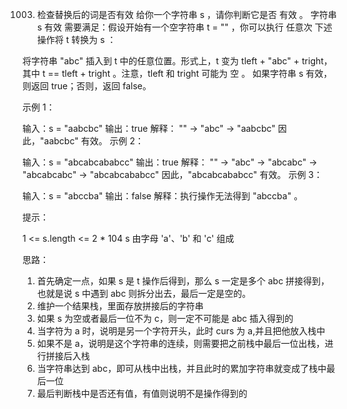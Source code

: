 1003. 检查替换后的词是否有效
      给你一个字符串 s ，请你判断它是否 有效 。
      字符串 s 有效 需要满足：假设开始有一个空字符串 t = "" ，你可以执行 任意次 下述操作将 t 转换为 s ：

将字符串 "abc" 插入到 t 中的任意位置。形式上，t 变为 tleft + "abc" + tright，其中 t == tleft + tright 。注意，tleft 和 tright 可能为 空 。
如果字符串 s 有效，则返回 true；否则，返回 false。

示例 1：

输入：s = "aabcbc"
输出：true
解释：
"" -> "abc" -> "aabcbc"
因此，"aabcbc" 有效。
示例 2：

输入：s = "abcabcababcc"
输出：true
解释：
"" -> "abc" -> "abcabc" -> "abcabcabc" -> "abcabcababcc"
因此，"abcabcababcc" 有效。
示例 3：

输入：s = "abccba"
输出：false
解释：执行操作无法得到 "abccba" 。

提示：

1 <= s.length <= 2 \* 104
s 由字母 'a'、'b' 和 'c' 组成

思路：

1.  首先确定一点，如果 s 是 t 操作后得到，那么 s 一定是多个 abc 拼接得到，也就是说 s 中遇到 abc 则拆分出去，最后一定是空的。
2.  维护一个结果栈，里面存放拼接后的字符串
3.  如果 s 为空或者最后一位不为 c，则一定不可能是 abc 插入得到的
4.  当字符为 a 时，说明是另一个字符开头，此时 curs 为 a,并且把他放入栈中
5.  如果不是 a，说明是这个字符串的连续，则需要把之前栈中最后一位出栈，进行拼接后入栈
6.  当字符串达到 abc，即可从栈中出栈，并且此时的累加字符串就变成了栈中最后一位
7.  最后判断栈中是否还有值，有值则说明不是操作得到的
